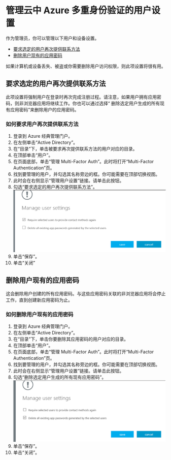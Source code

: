 <properties 
	pageTitle="Azure Multi-Factor Authentication 报告" 
	description="本文介绍如何更改用户设置，例如，强制用户再次完成验证过程。" 
	documentationCenter="" 
	services="multi-factor-authentication" 
	authors="billmath" 
	manager="stevenpo" 
	editor="curtand"/>

<tags
	ms.service="multi-factor-authentication"
	ms.workload="identity"
	ms.tgt_pltfrm="na"
	ms.devlang="na"
	ms.topic="article"
	ms.date="08/04/2016"
	wacn.date="09/28/2016"
	ms.author="kgremban"/>  

# 管理云中 Azure 多重身份验证的用户设置

作为管理员，你可以管理以下用户和设备设置。

- [要求选定的用户再次提供联系方法](#require-selected-users-to-provide-contact-methods-again)
- [删除用户现有的应用密码](#delete-users-existing-app-passwords)


如果计算机或设备丢失、被盗或你需要删除用户访问权限，则此项设置将很有用。


## <a name="require-selected-users-to-provide-contact-methods-again"></a>要求选定的用户再次提供联系方法

此项设置将强制用户在登录时再次完成注册过程。请注意，如果用户拥有应用密码，则非浏览器应用将继续工作。你也可以通过选择“ 删除选定用户生成的所有现有应用密码”来删除用户的应用密码。

### 如何要求用户再次提供联系方法




1. 登录到 Azure 经典管理门户。
2. 在左侧单击“Active Directory”。
3. 在“目录”下，单击被要求再次提供联系方法的用户对应的目录。
4. 在顶部单击“用户”。
5. 在页面底部，单击“管理 Multi-Factor Auth”。此时将打开“Multi-Factor Authentication”页。
6. 找到要管理的用户，并勾选其名称旁边的框。你可能需要在顶部切换视图。
7. 此时会在右侧显示“管理用户设置”链接。请单击此按钮。
8. 勾选“要求选定的用户再次提供联系方法”。![提供联系方法](./media/multi-factor-authentication-manage-users-and-devices/reproofup.png)
9. 单击“保存”。
10. 单击“关闭”

## <a name="delete-users-existing-app-passwords"></a>删除用户现有的应用密码

这会删除用户创建的所有应用密码。与这些应用密码关联的非浏览器应用将会停止工作，直到创建新应用密码为止。

### 如何删除用户现有的应用密码

1. 登录到 Azure 经典管理门户。
2. 在左侧单击“Active Directory”。
3. 在“目录”下，单击你要删除其应用密码的用户对应的目录。
4. 在顶部单击“用户”。
5. 在页面底部，单击“管理 Multi-Factor Auth”。此时将打开“Multi-Factor Authentication”页。
6. 找到要管理的用户，并勾选其名称旁边的框。你可能需要在顶部切换视图。
7. 此时会在右侧显示“管理用户设置”链接。请单击此按钮。 
8. 勾选“删除选定用户生成的所有现有应用密码”。![删除应用密码](./media/multi-factor-authentication-manage-users-and-devices/deleteapppasswords.png)
9. 单击“保存”。
10. 单击“关闭”。

<!---HONumber=Mooncake_0919_2016-->